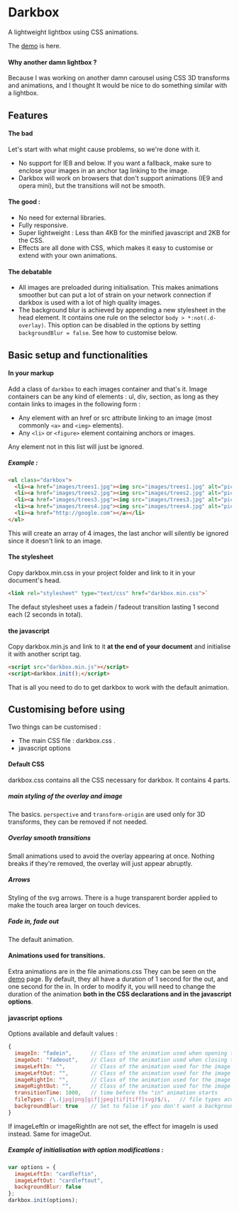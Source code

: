 # Darkbox
A lightweight lightbox using CSS animations.

The [demo](http://morisset-web.co.uk/darkbox-demo.html) is here.

#### Why another damn lightbox ?
Because I was working on another damn carousel using CSS 3D transforms and animations, and I thought It would be nice to do something similar with a lightbox.

## Features

#### The bad
Let's start with what might cause problems, so we're done with it.
* No support for IE8 and below. If you want a fallback, make sure to enclose your images in an anchor tag linking to the image.
* Darkbox will work on browsers that don't support animations (IE9 and opera mini), but the transitions will not be smooth.

#### The good :
* No need for external libraries.
* Fully responsive.
* Super lightweight : Less than 4KB for the minified javascript and 2KB for the CSS.
* Effects are all done with CSS, which makes it easy to customise or extend with your own animations.

#### The debatable
* All images are preloaded during initialisation. This makes animations smoother but can put a lot of strain on your network connection if darkbox is used with a lot of high quality images.
* The background blur is achieved by appending a new stylesheet in the head element. It contains one rule on the selector `body > *:not(.d-overlay)`. This option can be disabled in the options by setting `backgroundBlur = false`. See how to customise below.

## Basic setup and functionalities

#### In your markup
Add a class of `darkbox` to each images container and that's it. 
Image containers can be any kind of elements : ul, div, section, as long as they contain links to images in the following form :
* Any element with an href or src attribute linking to an image (most commonly `<a>` and `<img>` elements).
* Any `<li>` or `<figure>` element containing anchors or images.

Any element not in this list will just be ignored.
##### Example :
```html
<ul class="darkbox">
  <li><a href="images/trees1.jpg"><img src="images/trees1.jpg" alt="picture of trees" /></a></li>
  <li><a href="images/trees2.jpg"><img src="images/trees2.jpg" alt="picture of trees" /></a></li>
  <li><a href="images/trees3.jpg"><img src="images/trees3.jpg" alt="picture of trees" /></a></li>
  <li><a href="images/trees4.jpg"><img src="images/trees4.jpg" alt="picture of trees" /></a></li>
  <li><a href="http://google.com"></a></li>
</ul>
```
This will create an array of 4 images, the last anchor will silently be ignored since it doesn't link to an image.

#### The stylesheet
Copy darkbox.min.css in your project folder and link to it in your document's head.
```html
<link rel="stylesheet" type="text/css" href="darkbox.min.css">`
```
The defaut stylesheet uses a fadein / fadeout transition lasting 1 second each (2 seconds in total).

#### the javascript
Copy darkbox.min.js and link to it **at the end of your document** and initialise it with another script tag.
```html
<script src="darkbox.min.js"></script>
<script>darkbox.init();</script>
```

That is all you need to do to get darkbox to work with the default animation.

## Customising before using

Two things can be customised :
* The main CSS file : darkbox.css .
* javascript options

#### Default CSS
darkbox.css contains all the CSS necessary for darkbox. It contains 4 parts.

##### main styling of the overlay and image
The basics. `perspective` and `transform-origin` are used only for 3D transforms, they can be removed if not needed.

##### Overlay smooth transitions
Small animations used to avoid the overlay appearing at once. Nothing breaks if they're removed, the overlay will just appear abruptly.

##### Arrows
Styling of the svg arrows. There is a huge transparent border applied to make the touch area larger on touch devices.

##### Fade in, fade out
The default animation.

#### Animations used for transitions.

Extra animations are in the file animations.css
They can be seen on the [demo](http://morisset-web.co.uk/darkbox-demo.html) page.
By default, they all have a duration of 1 second for the out, and one second for the in. In order to modify it, you will need to change the duration of the animation **both in the CSS declarations and in the javascript options**.

#### javascript options

Options available and default values :

```javascript
{
  imageIn: "fadein",      // Class of the animation used when opening the overlay
  imageOut: "fadeout",    // Class of the animation used when closing the overlay
  imageLeftIn: "",        // Class of the animation used for the image entering the screen after the left arrow is clicked.
  imageLeftOut: "",       // Class of the animation used for the image leaving the screen after the left arrow is clicked.
  imageRightIn: "",       // Class of the animation used for the image entering the screen after the right arrow is clicked.
  imageRightOut: "",      // Class of the animation used for the image leaving the screen after the right arrow is clicked.
  transitionTime: 1000,   // time before the "in" animation starts
  fileTypes: /\.(jpg|png|gif|jpeg|tif|tiff|svg)$/i,   // file types accepted
  backgroundBlur: true    // Set to false if you don't want a backgroundBlur stylesheet appended to the head element
}
```
If imageLeftIn or imageRightIn are not set, the effect for imageIn is used instead. Same for imageOut.

##### Example of initialisation with option modifications :

```javascript
var options = {
  imageLeftIn: "cardleftin",
  imageLeftOut: "cardleftout",
  backgroundBlur: false
};
darkbox.init(options);
```



